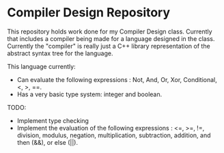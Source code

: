 # Compiler Design Repository
This repository holds work done for my Compiler Design class. Currently that includes a compiler being made for a language designed in the class. Currently the "compiler" is really just a C++ library representation of the abstract syntax tree for the language.

This language currently:
* Can evaluate the following expressions : Not, And, Or, Xor, Conditional, <, >, ==. 
* Has a very basic type system: integer and boolean.

TODO:
* Implement type checking
* Implement the evaluation of the following expressions : <=, >=, !=, division, modulus, negation, multiplication, subtraction, addition, and then (&&), or else (||).
